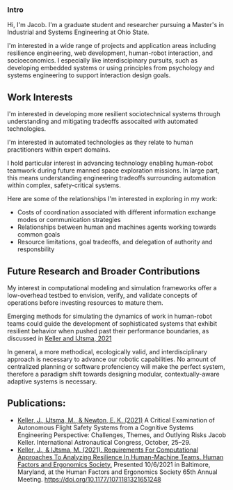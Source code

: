 
### Intro
Hi, I'm Jacob. I'm a graduate student and researcher pursuing a Master's in Industrial and Systems Engineering at Ohio State.

I'm interested in a wide range of projects and application areas including resilience engineering, web development, human-robot interaction, and socioeconomics. I especially like interdiscipinary pursuits, such as developing embedded systems or using principles from psychology and systems engineering to support interaction design goals.

## Work Interests

I'm interested in developing more resilient sociotechnical systems through understanding and mitigating tradeoffs assocaited with automated technologies. 


I'm interested in automated technologies as they relate to human practitioners within expert domains. 

I hold particular interest in advancing technology enabling human-robot teamwork during future manned space exploration missions. In large part, this means understanding engineering tradeoffs surrounding automation within complex, safety-critical systems. 

Here are some of the relationships I'm interested in exploring in my work:
- Costs of coordination associated with different information exchange modes or communication strategies
- Relationships between human and machines agents working towards common goals
- Resource limitations, goal tradeoffs, and delegation of authority and responsbility



## Future Research and Broader Contributions
My interest in computational modeling and simulation frameworks offer a low-overhead testbed to envision, verify, and validate concepts of operations before investing resources to mature them. 

Emerging methods for simulating the dynamics of work in human-robot teams could guide the development of sophisticated systems that exhibit resilient behavior when pushed past their performance boundaries, as discussed in [Keller and IJtsma, 2021](https://jkeller52.github.io/files/testbed_requirements_final.pdf)

In general, a more methodical, ecologically valid, and interdisciplinary approach is necessary to advance our robotic capabilities. No amount of centralized planning or software profenciency will make the perfect system, therefore a paradigm shift towards designing modular, contextually-aware adaptive systems is necessary. 

## Publications:

* [Keller, J., IJtsma, M., & Newton, E. K. (2021)](https://jkeller52.github.io/files/Keller_IAC-21.D6.1.2x63854.pdf) A Critical Examination of Autonomous Flight Safety Systems from a Cognitive Systems Engineering Perspective: Challenges, Themes, and Outlying Risks Jacob Keller. International Astronautical Congress, October, 25–29.
* [Keller, J., & IJtsma, M. (2021). Requirements For Computational Approaches To Analyzing Resilience In Human-Machine Teams. Human Factors and Ergonomics Society.]((https://hfesam2021.conference-program.com/presentation/?id=LECT392&sess=sess105)) Presented 10/6/2021 in Baltimore, Maryland, at the Human Factors and Ergonomics Society 65th Annual Meeting. https://doi.org/10.1177/1071181321651248






